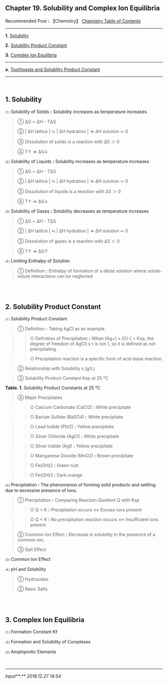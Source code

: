## **Chapter 19. Solubility and Complex Ion Equilibria**

Recommended Post **:** 【Chemistry】 [Chemistry Table of Contents](https://jb243.github.io/pages/1362)

---

**1.** [Solubility](#1-solubility)

**2.** [Solubility Product Constant](#2-solubility-product-constant)

**3.** [Complex Ion Equilibria](#3-complex-ion-equilibria)

---

**a.** [Toothpaste and Solubility Product Constant](https://jb243.github.io/pages/1466)

---

<br>

## **1\. Solubility**

 ⑴ Solubility of Solids **:** Solubility increases as temperature increases

> ① ΔG = ΔH - TΔS

> ② | ΔH lattice | ≒ | ΔH hydration | ⇒ ΔH solution ≃ 0

> ③ Dissolution of solids is a reaction with ΔS ＞ 0

> ④ T↑ ⇒ ΔG↓

 ⑵ Solubility of Liquids **:** Solubility increases as temperature increases

> ① ΔG = ΔH - TΔS

> ② | ΔH lattice | ≒ | ΔH hydration | ⇒ ΔH solution ≃ 0

> ③ Dissolution of liquids is a reaction with ΔS ＞ 0

> ④ T↑ ⇒ ΔG↓

 ⑶ Solubility of Gases **:** Solubility decreases as temperature increases

> ① ΔG = ΔH - TΔS

> ② | ΔH lattice | ≒ | ΔH hydration | ⇒ ΔH solution ≃ 0

> ③ Dissolution of gases is a reaction with ΔS ＜ 0

> ④ T↑ ⇒ ΔG↑

 ⑷ Limiting Enthalpy of Solution

> ① Definition **:** Enthalpy of formation of a dilute solution where solute-solute interactions can be neglected

<br>

<br>

## **2\. Solubility Product Constant**

 ⑴ Solubility Product Constant

> ① Definition **:** Taking AgCl as an example.

>> ○ Definition of Precipitation **:** When [Ag+] × [Cl-] < Ksp, the degree of freedom of AgCl( _s_ ) is not 1, so it is defined as not precipitating.

>> ○ Precipitation reaction is a specific form of acid-base reaction.

> ② Relationship with Solubility s (g/L)

> ③ Solubility Product Constant Ksp at 25 ℃

**Table. 1.** Solubility Product Constants at 25 ℃

> ④ Major Precipitates

>> ○ Calcium Carbonate (CaCl2) **:** White precipitate

>> ○ Barium Sulfate (BaSO4) **:** White precipitate

>> ○ Lead Iodide (PbI2) **:** Yellow precipitate

>> ○ Silver Chloride (AgCl) **:** White precipitate

>> ○ Silver Iodide (AgI) **:** Yellow precipitate

>> ○ Manganese Dioxide (MnO2) **:** Brown precipitate

>> ○ Fe(OH)2 **:** Green rust

>> ○ Fe(OH)3 **:** Dark orange

 ⑵ Precipitation **:** The phenomenon of forming solid products and settling due to excessive presence of ions.

> ① Precipitation **:** Comparing Reaction Quotient Q with Ksp

>> ○ Q > K **:** Precipitation occurs ↔ Excess ions present

>> ○ Q < K **:** No precipitation reaction occurs ↔ Insufficient ions present

> ② Common Ion Effect **:** Decrease in solubility in the presence of a common ion.

> ③ Salt Effect

 ⑶ Common Ion Effect

 ⑷ pH and Solubility

> ① Hydroxides

> ② Basic Salts

<br>

<br>

## **3\. Complex Ion Equilibria**

 ⑴ Formation Constant Kf

 ⑵ Formation and Solubility of Complexes

 ⑶ Amphiprotic Elements

<br>

---

_Input**:** 2018.12.27 14:54_
